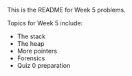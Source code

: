 This is the README for Week 5 problems.

Topics for Week 5 include:

* The stack
* The heap
* More pointers
* Forensics
* Quiz 0 preparation